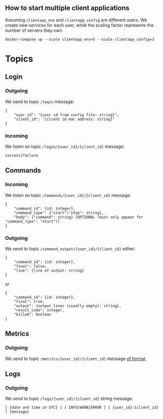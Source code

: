 ## How to start multiple client applications
Assuming `clientapp_env` and `clientapp_config` are different users.
We create new services for each user, while the scaling factor represents
the number of servers they own.
```shell script
docker-compose up --scale clientapp_env=5 --scale clientapp_config=3
```

# Topics

## Login
### Outgoing
We send to topic `/login` message:
```
{
    "user_id": "{user id from config file: string}",
    "client_id": "{client id mac address: string}"
}
```
### Incoming
We listen on topic `/login/{user_id}/{client_id}` message:
```
success|failure
```

## Commands
### Incoming
We listen on topic `/commands/{user_id}/{client_id}` message:
```
{
    "command_id": {id: integer},
    "command_type": {"start"|"stop": string},
    "body": {"command": string} [OPTIONAL (must only appear for "command_type": "start")]
}
```
### Outgoing
We send to topic `/command_output/{user_id}/{client_id}` either:
```
{
    "command_id": {id: integer},
    "final": false,
    "line": {line of output: string}
}
```
or
```
{
    "command_id": {id: integer},
    "final": true,
    "output": {output lines (usually empty): string},
    "result_code": integer,
    "killed": boolean
}
```

## Metrics
### Outgoing
We send to topic `/metrics/{user_id}/{client_id}`
message [of format](https://github.com/NHristovski/ServerHelper-ClientApp/blob/master/src/metrics/output_format.json).

## Logs
### Outgoing
We send to topic `/logs/{user_id}/{client_id}` string message:
```
[ {date and time in UTC} ] [ INFO|WARN|ERROR ] [ {user_id}:{client_id} ] {message} 
```

